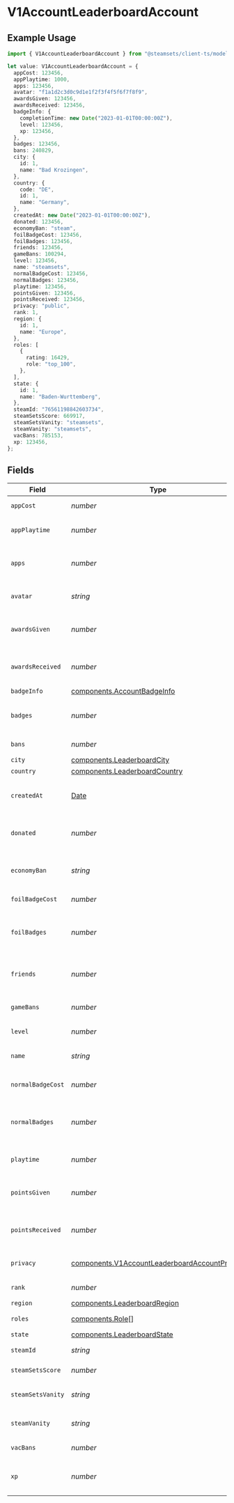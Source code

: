 # V1AccountLeaderboardAccount

## Example Usage

```typescript
import { V1AccountLeaderboardAccount } from "@steamsets/client-ts/models/components";

let value: V1AccountLeaderboardAccount = {
  appCost: 123456,
  appPlaytime: 1000,
  apps: 123456,
  avatar: "f1a1d2c3d0c9d1e1f2f3f4f5f6f7f8f9",
  awardsGiven: 123456,
  awardsReceived: 123456,
  badgeInfo: {
    completionTime: new Date("2023-01-01T00:00:00Z"),
    level: 123456,
    xp: 123456,
  },
  badges: 123456,
  bans: 240829,
  city: {
    id: 1,
    name: "Bad Krozingen",
  },
  country: {
    code: "DE",
    id: 1,
    name: "Germany",
  },
  createdAt: new Date("2023-01-01T00:00:00Z"),
  donated: 123456,
  economyBan: "steam",
  foilBadgeCost: 123456,
  foilBadges: 123456,
  friends: 123456,
  gameBans: 100294,
  level: 123456,
  name: "steamsets",
  normalBadgeCost: 123456,
  normalBadges: 123456,
  playtime: 123456,
  pointsGiven: 123456,
  pointsReceived: 123456,
  privacy: "public",
  rank: 1,
  region: {
    id: 1,
    name: "Europe",
  },
  roles: [
    {
      rating: 16429,
      role: "top_100",
    },
  ],
  state: {
    id: 1,
    name: "Baden-Wurttemberg",
  },
  steamId: "76561198842603734",
  steamSetsScore: 669917,
  steamSetsVanity: "steamsets",
  steamVanity: "steamsets",
  vacBans: 785153,
  xp: 123456,
};
```

## Fields

| Field                                                                                                          | Type                                                                                                           | Required                                                                                                       | Description                                                                                                    | Example                                                                                                        |
| -------------------------------------------------------------------------------------------------------------- | -------------------------------------------------------------------------------------------------------------- | -------------------------------------------------------------------------------------------------------------- | -------------------------------------------------------------------------------------------------------------- | -------------------------------------------------------------------------------------------------------------- |
| `appCost`                                                                                                      | *number*                                                                                                       | :heavy_check_mark:                                                                                             | The cost of an app                                                                                             | 123456                                                                                                         |
| `appPlaytime`                                                                                                  | *number*                                                                                                       | :heavy_check_mark:                                                                                             | For the app playtime leaderboard                                                                               | 1000                                                                                                           |
| `apps`                                                                                                         | *number*                                                                                                       | :heavy_check_mark:                                                                                             | The number of apps the account has                                                                             | 123456                                                                                                         |
| `avatar`                                                                                                       | *string*                                                                                                       | :heavy_check_mark:                                                                                             | The avatar hash of the account                                                                                 | f1a1d2c3d0c9d1e1f2f3f4f5f6f7f8f9                                                                               |
| `awardsGiven`                                                                                                  | *number*                                                                                                       | :heavy_check_mark:                                                                                             | The number of awards the account has                                                                           | 123456                                                                                                         |
| `awardsReceived`                                                                                               | *number*                                                                                                       | :heavy_check_mark:                                                                                             | The number of awards the account has                                                                           | 123456                                                                                                         |
| `badgeInfo`                                                                                                    | [components.AccountBadgeInfo](../../models/components/accountbadgeinfo.md)                                     | :heavy_minus_sign:                                                                                             | N/A                                                                                                            |                                                                                                                |
| `badges`                                                                                                       | *number*                                                                                                       | :heavy_check_mark:                                                                                             | The number of badges the account has                                                                           | 123456                                                                                                         |
| `bans`                                                                                                         | *number*                                                                                                       | :heavy_check_mark:                                                                                             | The number of bans                                                                                             |                                                                                                                |
| `city`                                                                                                         | [components.LeaderboardCity](../../models/components/leaderboardcity.md)                                       | :heavy_minus_sign:                                                                                             | N/A                                                                                                            |                                                                                                                |
| `country`                                                                                                      | [components.LeaderboardCountry](../../models/components/leaderboardcountry.md)                                 | :heavy_minus_sign:                                                                                             | N/A                                                                                                            |                                                                                                                |
| `createdAt`                                                                                                    | [Date](https://developer.mozilla.org/en-US/docs/Web/JavaScript/Reference/Global_Objects/Date)                  | :heavy_check_mark:                                                                                             | The time the account was created                                                                               | 2023-01-01T00:00:00Z                                                                                           |
| `donated`                                                                                                      | *number*                                                                                                       | :heavy_check_mark:                                                                                             | The total of donations the account has                                                                         | 123456                                                                                                         |
| `economyBan`                                                                                                   | *string*                                                                                                       | :heavy_check_mark:                                                                                             | The economy ban of the account                                                                                 | steam                                                                                                          |
| `foilBadgeCost`                                                                                                | *number*                                                                                                       | :heavy_check_mark:                                                                                             | The cost of a foil badge                                                                                       | 123456                                                                                                         |
| `foilBadges`                                                                                                   | *number*                                                                                                       | :heavy_check_mark:                                                                                             | The number of foil badges the account has                                                                      | 123456                                                                                                         |
| `friends`                                                                                                      | *number*                                                                                                       | :heavy_check_mark:                                                                                             | The number of friends the account has                                                                          | 123456                                                                                                         |
| `gameBans`                                                                                                     | *number*                                                                                                       | :heavy_check_mark:                                                                                             | The number of game bans                                                                                        |                                                                                                                |
| `level`                                                                                                        | *number*                                                                                                       | :heavy_check_mark:                                                                                             | The level of the account                                                                                       | 123456                                                                                                         |
| `name`                                                                                                         | *string*                                                                                                       | :heavy_check_mark:                                                                                             | The name of the account                                                                                        | steamsets                                                                                                      |
| `normalBadgeCost`                                                                                              | *number*                                                                                                       | :heavy_check_mark:                                                                                             | The cost of a normal badge                                                                                     | 123456                                                                                                         |
| `normalBadges`                                                                                                 | *number*                                                                                                       | :heavy_check_mark:                                                                                             | The number of normal badges the account has                                                                    | 123456                                                                                                         |
| `playtime`                                                                                                     | *number*                                                                                                       | :heavy_check_mark:                                                                                             | The playtime of the account                                                                                    | 123456                                                                                                         |
| `pointsGiven`                                                                                                  | *number*                                                                                                       | :heavy_check_mark:                                                                                             | The number of points the account has                                                                           | 123456                                                                                                         |
| `pointsReceived`                                                                                               | *number*                                                                                                       | :heavy_check_mark:                                                                                             | The number of points the account has                                                                           | 123456                                                                                                         |
| `privacy`                                                                                                      | [components.V1AccountLeaderboardAccountPrivacy](../../models/components/v1accountleaderboardaccountprivacy.md) | :heavy_check_mark:                                                                                             | The privacy of the account                                                                                     | public                                                                                                         |
| `rank`                                                                                                         | *number*                                                                                                       | :heavy_check_mark:                                                                                             | The rank of the account                                                                                        | 1                                                                                                              |
| `region`                                                                                                       | [components.LeaderboardRegion](../../models/components/leaderboardregion.md)                                   | :heavy_minus_sign:                                                                                             | N/A                                                                                                            |                                                                                                                |
| `roles`                                                                                                        | [components.Role](../../models/components/role.md)[]                                                           | :heavy_check_mark:                                                                                             | The roles of the account                                                                                       |                                                                                                                |
| `state`                                                                                                        | [components.LeaderboardState](../../models/components/leaderboardstate.md)                                     | :heavy_minus_sign:                                                                                             | N/A                                                                                                            |                                                                                                                |
| `steamId`                                                                                                      | *string*                                                                                                       | :heavy_check_mark:                                                                                             | The steam id                                                                                                   | 76561198842603734                                                                                              |
| `steamSetsScore`                                                                                               | *number*                                                                                                       | :heavy_check_mark:                                                                                             | The steam sets score                                                                                           |                                                                                                                |
| `steamSetsVanity`                                                                                              | *string*                                                                                                       | :heavy_check_mark:                                                                                             | The vanity of the account                                                                                      | steamsets                                                                                                      |
| `steamVanity`                                                                                                  | *string*                                                                                                       | :heavy_check_mark:                                                                                             | The vanity of the account                                                                                      | steamsets                                                                                                      |
| `vacBans`                                                                                                      | *number*                                                                                                       | :heavy_check_mark:                                                                                             | The number of vac bans                                                                                         |                                                                                                                |
| `xp`                                                                                                           | *number*                                                                                                       | :heavy_check_mark:                                                                                             | The number of xp the account has                                                                               | 123456                                                                                                         |